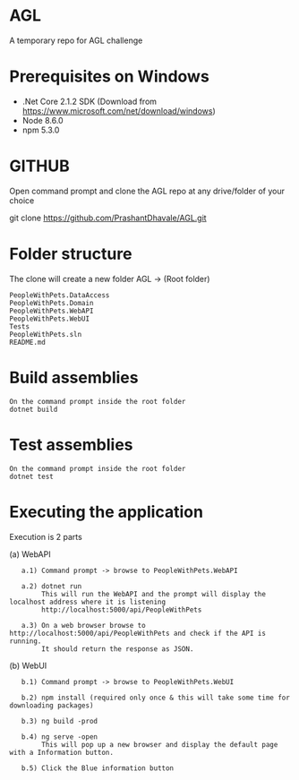 # AGL
A temporary repo for AGL challenge

# Prerequisites on Windows
- .Net Core 2.1.2 SDK (Download from https://www.microsoft.com/net/download/windows)
- Node 8.6.0 
- npm 5.3.0

# GITHUB
  Open command prompt and clone the AGL repo at any drive/folder of your choice
  
  git clone https://github.com/PrashantDhavale/AGL.git

# Folder structure 

  The clone will create a new folder AGL -> (Root folder)

    PeopleWithPets.DataAccess
    PeopleWithPets.Domain
    PeopleWithPets.WebAPI
    PeopleWithPets.WebUI
    Tests
    PeopleWithPets.sln
    README.md
    
# Build assemblies
    On the command prompt inside the root folder
    dotnet build
    
# Test assemblies
    On the command prompt inside the root folder
    dotnet test
    
# Executing the application

  Execution is 2 parts
  
  (a) WebAPI
  
       a.1) Command prompt -> browse to PeopleWithPets.WebAPI
       
       a.2) dotnet run
            This will run the WebAPI and the prompt will display the localhost address where it is listening
            http://localhost:5000/api/PeopleWithPets
       
       a.3) On a web browser browse to http://localhost:5000/api/PeopleWithPets and check if the API is running. 
            It should return the response as JSON.
       
  (b) WebUI
  
       b.1) Command prompt -> browse to PeopleWithPets.WebUI
  
       b.2) npm install (required only once & this will take some time for downloading packages)
       
       b.3) ng build -prod
       
       b.4) ng serve -open
            This will pop up a new browser and display the default page with a Information button.
       
       b.5) Click the Blue information button
       
       
